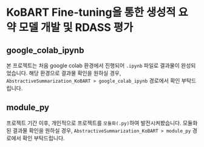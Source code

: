 # KoBART Fine-tuning을 통한 생성적 요약 모델 개발 및 RDASS 평가

## google_colab_ipynb
본 프로젝트는 처음 google colab 환경에서 진행되어 `.ipynb` 파일로 결과물이 완성되었습니다.
해당 환경으로 결과물 확인을 원하실 경우, `AbstractiveSummarization_KoBART > google_colab_ipynb` 경로에서 확인 부탁드립니다.

## module_py
프로젝트 기간 이후, 개인적으로 프로젝트를 `모듈화(.py)`하여 발전시켜봤습니다.
모듈화된 결과물 확인을 원하실 경우, `AbstractiveSummarization_KoBART > module_py` 경로에서 확인 부탁드립니다.
